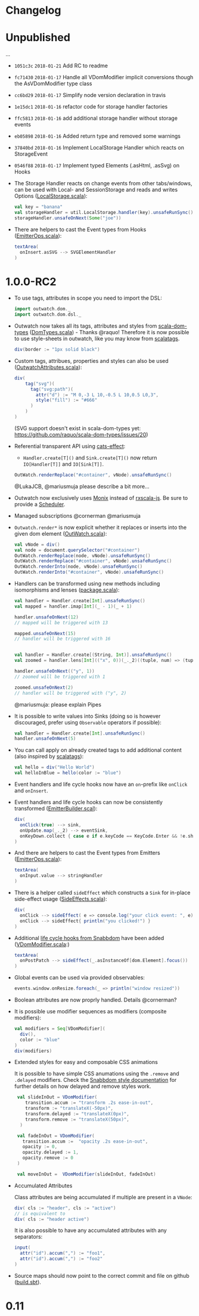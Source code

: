 # Changelog

# Unpublished

...
* `1051c3c` `2018-01-21` Add RC to readme 
* `fc71430` `2018-01-17` Handle all VDomModifier implicit conversions though the AsVDomModifier type class 
* `cc6bd29` `2018-01-17` Simplify node version declaration in travis 
* `1e15dc1` `2018-01-16` refactor code for storage handler factories 
* `ffc5813` `2018-01-16` add additional storage handler without storage events 
* `eb05898` `2018-01-16` Added return type and removed some warnings 
* `37840bd` `2018-01-16` Implement LocalStorage Handler which reacts on StorageEvent 
* `0546f88` `2018-01-17` Implement typed Elements (.asHtml, .asSvg) on Hooks 

* The Storage Handler reacts on change events from other tabs/windows, can be used with Local- and SessionStorage and reads and writes Options ([LocalStorage.scala](https://github.com/OutWatch/outwatch/blob/master/src/main/scala/outwatch/util/LocalStorage.scala)):
  ```scala
  val key = "banana"
  val storageHandler = util.LocalStorage.handler(key).unsafeRunSync()
  storageHandler.unsafeOnNext(Some("joe"))
  ```
  
* There are helpers to cast the Event types from Hooks ([EmitterOps.scala](https://github.com/OutWatch/outwatch/blob/master/src/main/scala/outwatch/dom/helpers/EmitterOps.scala)):
  ```scala
  textArea(
    onInsert.asSVG --> SVGElementHandler
  )
  ```
  

# 1.0.0-RC2

* To use tags, attributes in scope you need to import the DSL:
  ```scala
  import outwatch.dom._
  import outwatch.dom.dsl._
  ```
  
* Outwatch now takes all its tags, attributes and styles from [scala-dom-types](https://github.com/raquo/scala-dom-types) ([DomTypes.scala](https://github.com/OutWatch/outwatch/blob/6dd72a31cb48bd67547a08482209f0a2480b0e9c/src/main/scala/outwatch/dom/DomTypes.scala)) - Thanks @raquo! Therefore it is now possible to use style-sheets in outwatch, like you may know from [scalatags](https://github.com/lihaoyi/scalatags).
  ```scala
  div(border := "1px solid black")
  ```
* Custom tags, attribues, properties and styles can also be used ([OutwatchAttributes.scala](https://github.com/OutWatch/outwatch/blob/6dd72a31cb48bd67547a08482209f0a2480b0e9c/src/main/scala/outwatch/dom/OutwatchAttributes.scala#L63)):
  ```scala
  div(
      tag("svg")(
        tag("svg:path")(
          attr("d") := "M 0,-3 L 10,-0.5 L 10,0.5 L0,3",
          style("fill") := "#666"
        )
      )
  )
  ```
  (SVG support doesn't exist in scala-dom-types yet: https://github.com/raquo/scala-dom-types/issues/20)


* Referential transparent API using [cats-effect](https://github.com/typelevel/cats-effect):
    * `Handler.create[T]()` and `Sink.create[T]()` now return `IO[Handler[T]]` and `IO[Sink[T]]`.
    ```scala
    OutWatch.renderReplace("#container", vNode).unsafeRunSync()
    ```
    @LukaJCB, @mariusmuja please describe a bit more...

* Outwatch now exclusively uses [Monix](https://monix.io) instead of [rxscala-js](https://github.com/LukaJCB/rxscala-js). Be sure to provide a [Scheduler](https://monix.io/docs/2x/execution/scheduler.html).

* Managed subscriptions @cornerman @mariusmuja

* `Outwatch.render*` is now explicit whether it replaces or inserts into the given dom element ([OutWatch.scala](https://github.com/OutWatch/outwatch/blob/master/src/main/scala/outwatch/dom/OutWatch.scala)):
  ```scala
  val vNode = div()
  val node = document.querySelector("#container")
  OutWatch.renderReplace(node, vNode).unsafeRunSync()
  OutWatch.renderReplace("#container", vNode).unsafeRunSync()
  OutWatch.renderInto(node, vNode).unsafeRunSync()
  OutWatch.renderInto("#container", vNode).unsafeRunSync()
  ```

* Handlers can be transformed using new methods including isomorphisms and lenses ([package.scala](https://github.com/OutWatch/outwatch/blob/master/src/main/scala/outwatch/package.scala)):
  ```scala
  val handler = Handler.create[Int].unsafeRunSync()
  val mapped = handler.imap[Int](_ - 1)(_ + 1)

  handler.unsafeOnNext(12)
  // mapped will be triggered with 13

  mapped.unsafeOnNext(15)
  // handler will be triggered with 16


  val handler = Handler.create[(String, Int)].unsafeRunSync()
  val zoomed = handler.lens[Int](("x", 0))(_._2)((tuple, num) => (tuple._1, num))

  handler.unsafeOnNext(("y", 1))
  // zoomed will be triggered with 1

  zoomed.unsafeOnNext(2)
  // handler will be triggered with ("y", 2)
  ```
  @mariusmuja: please explain Pipes

* It is possible to write values into Sinks (doing so is however discouraged, prefer using `Observable` operators if possible):
  ```scala
  val handler = Handler.create[Int].unsafeRunSync()
  handler.unsafeOnNext(5)
  ```

* You can call apply on already created tags to add additional content (also inspired by [scalatags](https://github.com/lihaoyi/scalatags)):
  ```scala
  val hello = div("Hello World")
  val helloInBlue = hello(color := "blue")
  ```

* Event handlers and life cycle hooks now have an `on`-prefix like `onClick` and `onInsert`.

* Event handlers and life cycle hooks can now be consistently transformed ([EmitterBuilder.scal](https://github.com/OutWatch/outwatch/blob/master/src/main/scala/outwatch/dom/helpers/EmitterBuilder.scala#L10)):
  ```scala
  div(
    onClick(true) --> sink,
    onUpdate.map(_._2) --> eventSink,
    onKeyDown.collect { case e if e.keyCode == KeyCode.Enter && !e.shiftKey => e.preventDefault(); e }.value.filter(_.nonEmpty) --> userInputHandler
  )
  ```
  
* And there are helpers to cast the Event types from Emitters ([EmitterOps.scala](https://github.com/OutWatch/outwatch/blob/master/src/main/scala/outwatch/dom/helpers/EmitterOps.scala)):
  ```scala
  textArea(
    onInput.value --> stringHandler
  )
  ```

* There is a helper called `sideEffect` which constructs a `Sink` for in-place side-effect usage ([SideEffects.scala](https://github.com/OutWatch/outwatch/blob/master/src/main/scala/outwatch/SideEffects.scala)):
  ```scala
  div(
    onClick --> sideEffect( e => console.log("your click event: ", e) ),
    onClick --> sideEffect{ println("you clicked!") }
  )
  ```

* Additional [life cycle hooks from Snabbdom](https://github.com/snabbdom/snabbdom#hooks) have been added ([VDomModifier.scala](https://github.com/OutWatch/outwatch/blob/master/src/main/scala/outwatch/dom/VDomModifier.scala#L131):) 
  ```scala
  textArea(
    onPostPatch --> sideEffect(_.asInstanceOf[dom.Element].focus())
  )
  ```
  
* Global events can be used via provided observables:
  ```scala
  events.window.onResize.foreach(_ => println("window resized"))
  ```

* Boolean attributes are now proprly handled. Details @cornerman?

* It is possible use modifier sequences as modifiers (composite modifiers):

  ```scala
  val modifiers = Seq[VDomModifier](
    div(),
    color := "blue"
  )
  div(modifiers)
  ```

* Extended styles for easy and composable CSS animations
  
  It is possible to have simple CSS anumations using the `.remove` and `.delayed` modifiers. Check 
  the [Snabbdom style documentation](https://github.com/snabbdom/snabbdom#the-style-module) for further
  details on how delayed and remove styles work.

  ```scala
   val slideInOut = VDomModifier(
      transition.accum := "transform .2s ease-in-out",
      transform := "translateX(-50px)",
      transform.delayed := "translateX(0px)",
      transform.remove := "translateX(50px)",
    )
  
   val fadeInOut = VDomModifier(
     transition.accum :=  "opacity .2s ease-in-out",
     opacity := 0,
     opacity.delayed := 1,
     opacity.remove := 0
   )
  
   val moveInOut =  VDomModifier(slideInOut, fadeInOut)
  ```

* Accumulated Attributes
  
  Class attributes are being accumulated if multiple are present in a `VNode`:
  
  ```scala
  div( cls := "header", cls := "active")  
  // is equivalent to 
  div( cls := "header active")
   ```
   
   It is also possible to have any accumulated attributes with any separators:
   ```scala
   input(
     attr("id").accum(",") := "foo1",
     attr("id").accum(",") := "foo2"
   )
   ```
   

* Source maps should now point to the correct commit and file on github ([build.sbt](https://github.com/OutWatch/outwatch/blob/master/build.sbt#L30)).


# 0.11
